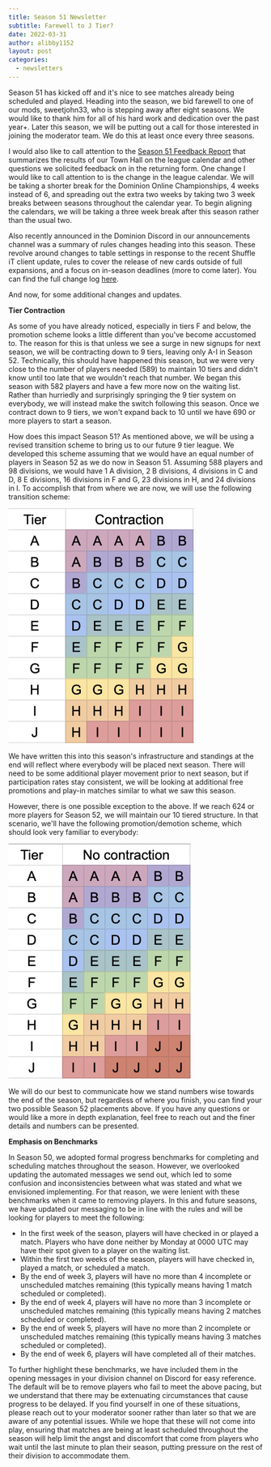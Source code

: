 ```yaml
---
title: Season 51 Newsletter
subtitle: Farewell to J Tier?
date: 2022-03-31
author: alibby1152
layout: post
categories:
  - newsletters
---
```

Season 51 has kicked off and it's nice to see matches already being scheduled and played. Heading into the season, we bid farewell to one of our mods, sweetjohn33, who is stepping away after eight seasons. We would like to thank him for all of his hard work and dedication over the past year+. Later this season, we will be putting out a call for those interested in joining the moderator team. We do this at least once every three seasons.

I would also like to call attention to the [Season 51 Feedback Report](https://dominionleague.org/2022/03/24/season-51-feedback-report.html) that summarizes the results of our Town Hall on the league calendar and other questions we solicited feedback on in the returning form. One change I would like to call attention to is the change in the league calendar. We will be taking a shorter break for the Dominion Online Championships, 4 weeks instead of 6, and spreading out the extra two weeks by taking two 3 week breaks between seasons throughout the calendar year. To begin aligning the calendars, we will be taking a three week break after this season rather than the usual two.

Also recently announced in the Dominion Discord in our announcements channel was a summary of rules changes heading into this season. These revolve around changes to table settings in response to the recent Shuffle iT client update, rules to cover the release of new cards outside of full expansions, and a focus on in-season deadlines (more to come later). You can find the full change log [here](https://dominionleague.org/rules-changelog).

And now, for some additional changes and updates.

**Tier Contraction**

As some of you have already noticed, especially in tiers F and below, the promotion scheme looks a little different than you've become accustomed to. The reason for this is that unless we see a surge in new signups for next season, we will be contracting down to 9 tiers, leaving only A-I in Season 52. Technically, this should have happened this season, but we were very close to the number of players needed (589) to maintain 10 tiers and didn't know until too late that we wouldn't reach that number. We began this season with 582 players and have a few more now on the waiting list. Rather than hurriedly and surprisingly springing the 9 tier system on everybody, we will instead make the switch following this season. Once we contract down to 9 tiers, we won't expand back to 10 until we have 690 or more players to start a season.

How does this impact Season 51? As mentioned above, we will be using a revised transition scheme to bring us to our future 9 tier league. We developed this scheme assuming that we would have an equal number of players in Season 52 as we do now in Season 51. Assuming 588 players and 98 divisions, we would have 1 A division, 2 B divisions, 4 divisions in C and D, 8 E divisions, 16 divisions in F and G, 23 divisions in H, and 24 divisions in I. To accomplish that from where we are now, we will use the following transition scheme:

![Transition scheme we will use if we have fewer than 624 players in Season 52](/img/uploads/screen-shot-2022-03-31-at-9.24.05-pm.png "Season 51 Contraction Transition Scheme")

We have written this into this season's infrastructure and standings at the end will reflect where everybody will be placed next season. There will need to be some additional player movement prior to next season, but if participation rates stay consistent, we will be looking at additional free promotions and play-in matches similar to what we saw this season.

However, there is one possible exception to the above. If we reach 624 or more players for Season 52, we will maintain our 10 tiered structure. In that scenario, we'll have the following promotion/demotion scheme, which should look very familiar to everybody:

![Transition scheme we will use if we have 624 or more players in Season 52](/img/uploads/screen-shot-2022-03-31-at-9.24.22-pm.png "Season 51 No Contraction Transition Scheme")

We will do our best to communicate how we stand numbers wise towards the end of the season, but regardless of where you finish, you can find your two possible Season 52 placements above. If you have any questions or would like a more in depth explanation, feel free to reach out and the finer details and numbers can be presented.

**Emphasis on Benchmarks**

In Season 50, we adopted formal progress benchmarks for completing and scheduling matches throughout the season. However, we overlooked updating the automated messages we send out, which led to some confusion and inconsistencies between what was stated and what we envisioned implementing. For that reason, we were lenient with these benchmarks when it came to removing players. In this and future seasons, we have updated our messaging to be in line with the rules and will be looking for players to meet the following:

* In the first week of the season, players will have checked in or played a match. Players who have done neither by Monday at 0000 UTC may have their spot given to a player on the waiting list.
* Within the first two weeks of the season, players will have checked in, played a match, or scheduled a match.
* By the end of week 3, players will have no more than 4 incomplete or unscheduled matches remaining (this typically means having 1 match scheduled or completed).
* By the end of week 4, players will have no more than 3 incomplete or unscheduled matches remaining (this typically means having 2 matches scheduled or completed).
* By the end of week 5, players will have no more than 2 incomplete or unscheduled matches remaining (this typically means having 3 matches scheduled or completed).
* By the end of week 6, players will have completed all of their matches.

To further highlight these benchmarks, we have included them in the opening messages in your division channel on Discord for easy reference. The default will be to remove players who fail to meet the above pacing, but we understand that there may be extenuating circumstances that cause progress to be delayed. If you find yourself in one of these situations, please reach out to your moderator sooner rather than later so that we are aware of any potential issues. While we hope that these will not come into play, ensuring that matches are being at least scheduled throughout the season will help limit the angst and discomfort that come from players who wait until the last minute to plan their season, putting pressure on the rest of their division to accommodate them.